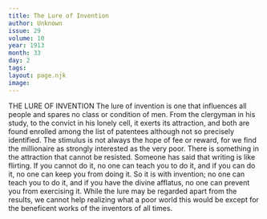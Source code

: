 ```yaml
---
title: The Lure of Invention 
author: Unknown 
issue: 29
volume: 10
year: 1913
month: 33
day: 2
tags:
layout: page.njk
image:
---
```

THE LURE OF INVENTION The lure of invention is one that influences all people and spares no class or condition of men. From the clergyman in his study, to the convict in his lonely cell, it exerts its attraction, and both are found enrolled among the list of patentees although not so precisely identified. The stimulus is not always the hope of fee or reward, for we find the millionaire as strongly interested as the very poor. There is something in the attraction that cannot be resisted. Someone has said that writing is like flirting. If you cannot do it, no one can teach you to do it, and if you can do it, no one can keep you from doing it. So it is with invention; no one can teach you to do it, and if you have the divine afflatus, no one can prevent you from exercising it. While the lure may be regarded apart from the results, we cannot help realizing what a poor world this would be except for the beneficent works of the inventors of all times. 




